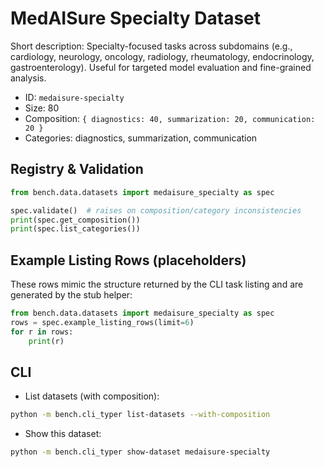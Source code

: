 # MedAISure Specialty Dataset

Short description: Specialty-focused tasks across subdomains (e.g., cardiology, neurology, oncology, radiology, rheumatology, endocrinology, gastroenterology). Useful for targeted model evaluation and fine-grained analysis.

- ID: `medaisure-specialty`
- Size: 80
- Composition: `{ diagnostics: 40, summarization: 20, communication: 20 }`
- Categories: diagnostics, summarization, communication

## Registry & Validation

```python
from bench.data.datasets import medaisure_specialty as spec

spec.validate()  # raises on composition/category inconsistencies
print(spec.get_composition())
print(spec.list_categories())
```

## Example Listing Rows (placeholders)

These rows mimic the structure returned by the CLI task listing and are generated by the stub helper:

```python
from bench.data.datasets import medaisure_specialty as spec
rows = spec.example_listing_rows(limit=6)
for r in rows:
    print(r)
```

## CLI

- List datasets (with composition):

```bash
python -m bench.cli_typer list-datasets --with-composition
```

- Show this dataset:

```bash
python -m bench.cli_typer show-dataset medaisure-specialty
```
